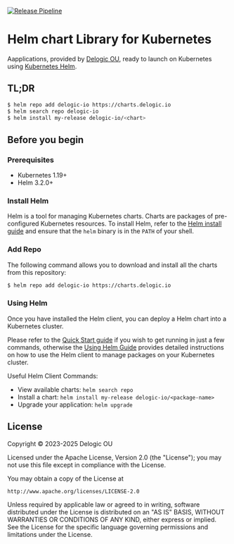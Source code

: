 [![Release Pipeline](https://github.com/delogic-io/charts/actions/workflows/release.yaml/badge.svg)](https://github.com/delogic-io/charts/actions/workflows/release.yaml)

# Helm chart Library for Kubernetes

Aapplications, provided by [Delogic OU](https://delogic.io), ready to launch on Kubernetes using [Kubernetes Helm](https://github.com/helm/helm).

## TL;DR

```bash
$ helm repo add delogic-io https://charts.delogic.io
$ helm search repo delogic-io
$ helm install my-release delogic-io/<chart>
```

## Before you begin

### Prerequisites

- Kubernetes 1.19+
- Helm 3.2.0+

### Install Helm

Helm is a tool for managing Kubernetes charts. Charts are packages of pre-configured Kubernetes resources.
To install Helm, refer to the [Helm install guide](https://github.com/helm/helm#install) and ensure that the `helm` binary is in the `PATH` of your shell.

### Add Repo

The following command allows you to download and install all the charts from this repository:

```bash
$ helm repo add delogic-io https://charts.delogic.io
```

### Using Helm

Once you have installed the Helm client, you can deploy a Helm chart into a Kubernetes cluster.

Please refer to the [Quick Start guide](https://helm.sh/docs/intro/quickstart/) if you wish to get running in just a few commands, otherwise the [Using Helm Guide](https://helm.sh/docs/intro/using_helm/) provides detailed instructions on how to use the Helm client to manage packages on your Kubernetes cluster.

Useful Helm Client Commands:
* View available charts: `helm search repo`
* Install a chart: `helm install my-release delogic-io/<package-name>`
* Upgrade your application: `helm upgrade`

## License

Copyright &copy; 2023-2025 Delogic OU

Licensed under the Apache License, Version 2.0 (the "License"); you may not use this file except in compliance with the License.

You may obtain a copy of the License at

    http://www.apache.org/licenses/LICENSE-2.0

Unless required by applicable law or agreed to in writing, software distributed under the License is distributed on an "AS IS" BASIS, WITHOUT WARRANTIES OR CONDITIONS OF ANY KIND, either express or implied.
See the License for the specific language governing permissions and limitations under the License.
